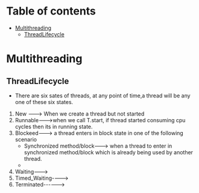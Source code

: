 # Table of contents
- [Multithreading](#multithreading)
  - [ThreadLifecycle](#threadlifecycle)

# Multithreading
## ThreadLifecycle
- There are six sates of threads, at any point of time,a thread will be any one of these six states.
1. New ---> When we create a thread but not started
2. Runnable--->when we call T.start, if thread started consuming cpu cycles then its in running state.
3. Blockeed---> a thread enters in block state in one of the following scenario
   -  Synchronized method/block---> when a thread to enter in synchronized method/block which is already being used by another thread.
   -  
5. Waiting--->
6. Timed_Waiting---->
7. Terminated------>

